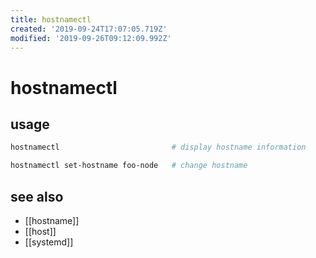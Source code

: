 ```yaml
---
title: hostnamectl
created: '2019-09-24T17:07:05.719Z'
modified: '2019-09-26T09:12:09.992Z'
---
```


# hostnamectl

## usage
```sh
hostnamectl                         # display hostname information

hostnamectl set-hostname foo-node   # change hostname
```

## see also
- [[hostname]]
- [[host]]
- [[systemd]]
